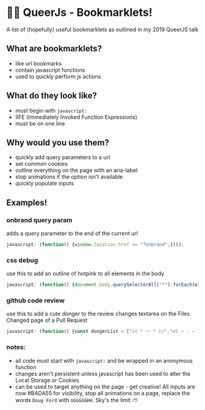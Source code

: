 # 🏳️‍🌈 QueerJs - Bookmarklets!
A list of (hopefully) useful bookmarklets as outlined in my 2019 QueerJS talk

## What are bookmarklets?
- like url bookmarks
- contain javascript functions
- used to quickly perform js actions 

## What do they look like?
- must begin with `javascript:`
- IIFE (Immediately Invoked Function Expressions)
- must be on one line

## Why would you use them?
- quickly add query parameters to a url
- set common cookies
- outline everything on the page with an aria-label
- stop animations if the option isn't available 
- quickly populate inputs 

## Examples!

### onbrand query param
adds a query parameter to the end of the current url

```js
javascript: (function() {window.location.href += "?onbrand";})();
```

### css debug
use this to add an outline of hotpink to all elements in the body

```js
javascript: (function() {document.body.querySelectorAll("*").forEach(element => (element.style.outline = "1px solid hotpink"));})();
```

### github code review
use this to add a cute donger to the review changes textarea on the Files Changed page of a Pull Request

```js
javascript: (function() {const dongerList = ["c( ⁰ 〰 ⁰ )੭","ᕙ( ~ . ~ )ᕗ","░ ∗ ◕ ں ◕ ∗ ░","(ﾉ◕ヮ◕)ﾉ*:･ﾟ✧","╰(◕ᗜ◕)╯","(◕ᴥ◕)","( ͡↑ ͜ʖ ͡↑)"];document.getElementById("pull_request_review_body").value =dongerList[Math.floor(Math.random() * dongerList.length)];})();
```

### notes:
- all code must start with `javascript:` and be wrapped in an anonymous function
- changes aren't persistent unless javascript has been used to alter the Local Storage or Cookies
- can be used to target anything on the page - get creative! All inputs are now #BADA55 for visibility, stop all animations on a page, replace the words `Doug Ford` with `UGGGGGHH`. Sky's the limit ⛅️
